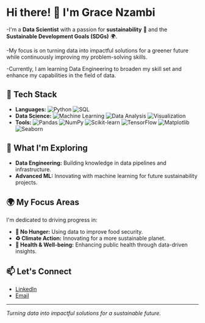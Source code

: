 # Hi there! 👋 I'm Grace Nzambi

-I'm a **Data Scientist** with a passion for **sustainability** 🌱 and the **Sustainable Development Goals (SDGs)** 🌍.

-My focus is on turning data into impactful solutions for a greener future while continuously improving my problem-solving skills.

-Currently, I am learning Data Engineering to broaden my skill set and enhance my capabilities in the field of data.

## 🔧 Tech Stack

- **Languages:** ![Python](https://img.shields.io/badge/Python-3776AB?style=flat&logo=python&logoColor=white) ![SQL](https://img.shields.io/badge/SQL-4479A1?style=flat&logo=postgresql&logoColor=white)
- **Data Science:** ![Machine Learning](https://img.shields.io/badge/Machine%20Learning-FF6F00?style=flat&logo=scikit-learn&logoColor=white) ![Data Analysis](https://img.shields.io/badge/Data%20Analysis-4CAF50?style=flat&logo=pandas&logoColor=white) ![Visualization](https://img.shields.io/badge/Visualization-E4405F?style=flat&logo=plotly&logoColor=white)
- **Tools:** ![Pandas](https://img.shields.io/badge/Pandas-150458?style=flat&logo=pandas&logoColor=white) ![NumPy](https://img.shields.io/badge/NumPy-013243?style=flat&logo=numpy&logoColor=white) ![Scikit-learn](https://img.shields.io/badge/Scikit--learn-F7931E?style=flat&logo=scikit-learn&logoColor=white) ![TensorFlow](https://img.shields.io/badge/TensorFlow-FF6F00?style=flat&logo=tensorflow&logoColor=white) ![Matplotlib](https://img.shields.io/badge/Matplotlib-11557C?style=flat&logo=matplotlib&logoColor=white) ![Seaborn](https://img.shields.io/badge/Seaborn-2E9FFF?style=flat&logo=python&logoColor=white)

## 🌱 What I'm Exploring

- **Data Engineering:** Building knowledge in data pipelines and infrastructure.
- **Advanced ML:** Innovating with machine learning for future sustainability projects.

## 🌍 My Focus Areas

I'm dedicated to driving progress in:

- **🌾 No Hunger:** Using data to improve food security.
- **♻️ Climate Action:** Innovating for a more sustainable planet.
- **🦠 Health & Well-being:** Enhancing public health through data-driven insights.

## 📫 Let's Connect

- [LinkedIn](https://www.linkedin.com/in/grace-nzambi-b10272220)
- [Email](mailto:gracenzambi52@gmail.com)

---

*Turning data into impactful solutions for a sustainable future.*
